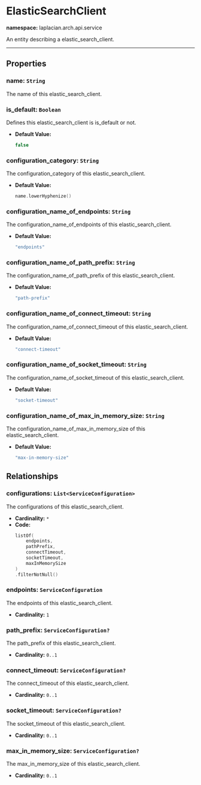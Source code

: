 

# **ElasticSearchClient**
**namespace:** laplacian.arch.api.service

An entity describing a elastic_search_client.



---

## Properties

### name: `String`
The name of this elastic_search_client.

### is_default: `Boolean`
Defines this elastic_search_client is is_default or not.
- **Default Value:**
  ```kotlin
  false
  ```

### configuration_category: `String`
The configuration_category of this elastic_search_client.
- **Default Value:**
  ```kotlin
  name.lowerHyphenize()
  ```

### configuration_name_of_endpoints: `String`
The configuration_name_of_endpoints of this elastic_search_client.
- **Default Value:**
  ```kotlin
  "endpoints"
  ```

### configuration_name_of_path_prefix: `String`
The configuration_name_of_path_prefix of this elastic_search_client.
- **Default Value:**
  ```kotlin
  "path-prefix"
  ```

### configuration_name_of_connect_timeout: `String`
The configuration_name_of_connect_timeout of this elastic_search_client.
- **Default Value:**
  ```kotlin
  "connect-timeout"
  ```

### configuration_name_of_socket_timeout: `String`
The configuration_name_of_socket_timeout of this elastic_search_client.
- **Default Value:**
  ```kotlin
  "socket-timeout"
  ```

### configuration_name_of_max_in_memory_size: `String`
The configuration_name_of_max_in_memory_size of this elastic_search_client.
- **Default Value:**
  ```kotlin
  "max-in-memory-size"
  ```

## Relationships

### configurations: `List<ServiceConfiguration>`
The configurations of this elastic_search_client.
- **Cardinality:** `*`
- **Code:**
  ```kotlin
  listOf(
      endpoints,
      pathPrefix,
      connectTimeout,
      socketTimeout,
      maxInMemorySize
  )
  .filterNotNull()
  ```

### endpoints: `ServiceConfiguration`
The endpoints of this elastic_search_client.
- **Cardinality:** `1`

### path_prefix: `ServiceConfiguration?`
The path_prefix of this elastic_search_client.
- **Cardinality:** `0..1`

### connect_timeout: `ServiceConfiguration?`
The connect_timeout of this elastic_search_client.
- **Cardinality:** `0..1`

### socket_timeout: `ServiceConfiguration?`
The socket_timeout of this elastic_search_client.
- **Cardinality:** `0..1`

### max_in_memory_size: `ServiceConfiguration?`
The max_in_memory_size of this elastic_search_client.
- **Cardinality:** `0..1`
